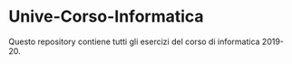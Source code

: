 # Unive-Corso-Informatica
Questo repository contiene tutti gli esercizi del corso di informatica 2019-20.
